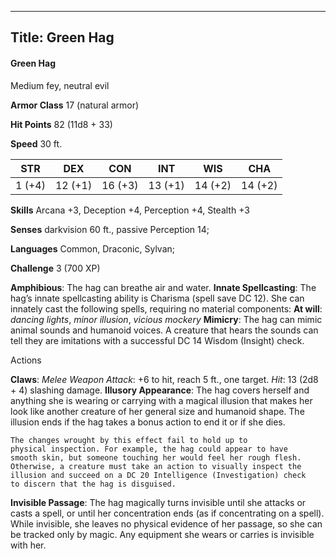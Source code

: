 -------------------------
Title: Green Hag
-------------------------


#### Green Hag

Medium fey, neutral evil

**Armor Class** 17 (natural armor)

**Hit Points** 82 (11d8 + 33)

**Speed** 30 ft.


  STR|         DEX|         CON|         INT|         WIS|         CHA
  -----------| -----------| -----------| -----------| -----------| ------------|
   1 (+4)   | 12 (+1)   | 16 (+3)   | 13 (+1)   | 14 (+2)   | 14 (+2)



**Skills** Arcana +3, Deception +4, Perception +4, Stealth +3

**Senses** darkvision 60 ft., passive Perception 14;

**Languages** Common, Draconic, Sylvan;

**Challenge** 3 (700 XP)


**Amphibious**: The hag can breathe air and water.
**Innate Spellcasting**: The hag’s innate spellcasting ability is
    Charisma (spell save DC 12). She can innately cast the following
    spells, requiring no material components:
**At will**: *dancing lights*, *minor illusion*, *vicious mockery*
**Mimicry**: The hag can mimic animal sounds and humanoid voices. A
    creature that hears the sounds can tell they are imitations with a
    successful DC 14 Wisdom (Insight) check.


Actions

**Claws**: *Melee Weapon Attack*: +6 to hit, reach 5 ft.,
    one target. *Hit*: 13 (2d8 + 4) slashing damage.
**Illusory Appearance**: The hag covers herself and anything she is
    wearing or carrying with a magical illusion that makes her look like
    another creature of her general size and humanoid shape. The
    illusion ends if the hag takes a bonus action to end it or if she
    dies.

    The changes wrought by this effect fail to hold up to
    physical inspection. For example, the hag could appear to have
    smooth skin, but someone touching her would feel her rough flesh.
    Otherwise, a creature must take an action to visually inspect the
    illusion and succeed on a DC 20 Intelligence (Investigation) check
    to discern that the hag is disguised.
**Invisible Passage**: The hag magically turns invisible until she
    attacks or casts a spell, or until her concentration ends (as if
    concentrating on a spell). While invisible, she leaves no physical
    evidence of her passage, so she can be tracked only by magic. Any
    equipment she wears or carries is invisible with her.

